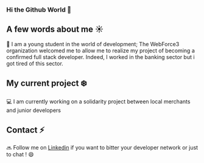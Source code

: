 ### Hi the Github World 👋

## A few words about me :sunny:

:house_with_garden: I am a young student in the world of development; The WebForce3 organization welcomed me to allow me to realize my project of becoming a confirmed full stack developer. 
Indeed, I worked in the banking sector but i got tired of this sector.

## My current project :snowflake:

:computer: I am currently working on a solidarity project between local merchants and junior developers


## Contact :zap:

:soon: Follow me on [Linkedin](https://www.linkedin.com/in/julien-gallerand-33ab0712b/) if you want to bitter your developer network or just to chat ! 😄 
